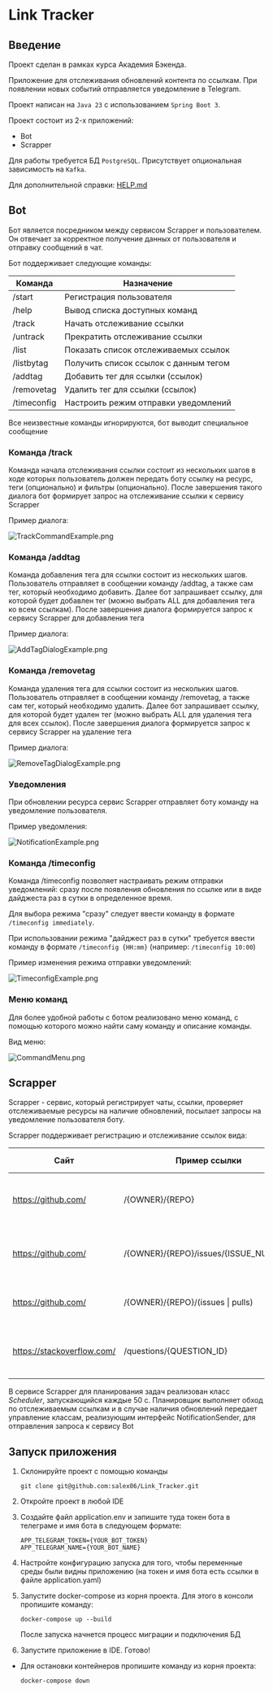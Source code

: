 # Link Tracker

## Введение

Проект сделан в рамках курса Академия Бэкенда.

Приложение для отслеживания обновлений контента по ссылкам.
При появлении новых событий отправляется уведомление в Telegram.

Проект написан на `Java 23` с использованием `Spring Boot 3`.

Проект состоит из 2-х приложений:

* Bot
* Scrapper

Для работы требуется БД `PostgreSQL`. Присутствует опциональная зависимость на `Kafka`.

Для дополнительной справки: [HELP.md](./HELP.md)

## Bot

Бот является посредником между сервисом Scrapper и пользователем. Он отвечает
за корректное получение данных от пользователя и отправку сообщений в чат.

Бот поддерживает следующие команды:

|   Команда   |              Назначение               |
|-------------|---------------------------------------|
| /start      | Регистрация пользователя              |
| /help       | Вывод списка доступных команд         |
| /track      | Начать отслеживание ссылки            |
| /untrack    | Прекратить отслеживание ссылки        |
| /list       | Показать список отслеживаемых ссылок  |
| /listbytag  | Получить список ссылок с данным тегом |
| /addtag     | Добавить тег для ссылки (ссылок)      |
| /removetag  | Удалить тег для ссылки (ссылок)       |
| /timeconfig | Настроить режим отправки уведомлений  |

Все неизвестные команды игнорируются, бот выводит специальное сообщение

### Команда /track

Команда начала отслеживания ссылки состоит из нескольких шагов в ходе которых пользователь
должен передать боту ссылку на ресурс, теги (опционально) и фильтры (опционально). После завершения
такого диалога бот формирует запрос на отслеживание ссылки к сервису Scrapper

Пример диалога:

![TrackCommandExample.png](TrackCommandExample.png)

### Команда /addtag

Команда добавления тега для ссылки состоит из нескольких шагов. Пользователь отправляет
в сообщении команду /addtag, а также сам тег, который необходимо добавить. Далее бот
запрашивает ссылку, для которой будет добавлен тег (можно выбрать ALL для добавления
тега ко всем ссылкам). После завершения диалога формируется запрос к сервису Scrapper
для добавления тега

Пример диалога:

![AddTagDialogExample.png](AddTagDialogExample.png)

### Команда /removetag

Команда удаления тега для ссылки состоит из нескольких шагов. Пользователь отправляет
в сообщении команду /removetag, а также сам тег, который необходимо удалить. Далее бот
запрашивает ссылку, для которой будет удален тег (можно выбрать ALL для удаления тега для
всех ссылок). После завершения диалога формируется запрос к сервису Scrapper на
удаление тега

Пример диалога:

![RemoveTagDialogExample.png](RemoveTagDialogExample.png)

### Уведомления

При обновлении ресурса сервис Scrapper отправляет боту команду
на уведомление пользователя.

Пример уведомления:

![NotificationExample.png](NotificationExample.png)

### Команда /timeconfig

Команда /timeconfig позволяет настраивать режим отправки уведомлений:
сразу после появления обновления по ссылке или в виде дайджеста раз в
сутки в определенное время.

Для выбора режима "сразу" следует ввести
команду в формате `/timeconfig immediately`.

При использовании режима
"дайджест раз в сутки" требуется ввести команду в формате
`/timeconfig {HH:mm}` (например: `/timeconfig 10:00`)

Пример изменения режима отправки уведомлений:

![TimeconfigExample.png](TimeconfigExample.png)

### Меню команд

Для более удобной работы с ботом реализовано меню команд, с помощью
которого можно найти саму команду и описание команды.

Вид меню:

![CommandMenu.png](CommandMenu.png)

## Scrapper

Scrapper - сервис, который регистрирует чаты, ссылки,
проверяет отслеживаемые ресурсы на наличие обновлений,
посылает запросы на уведомление пользователя боту.

Scrapper поддерживает регистрацию и отслеживание ссылок вида:

|            Сайт            |             Пример ссылки             |                             Описание                             |  Класс клиента-обработчика  |
|----------------------------|---------------------------------------|------------------------------------------------------------------|-----------------------------|
| https://github.com/        | /{OWNER}/{REPO}                       | Отслеживание изменений в репозитории (ИЗ 1 ДЗ, без изменений)    | GitHubPersonalStorageClient |
| https://github.com/        | /{OWNER}/{REPO}/issues/{ISSUE_NUMBER} | Отслеживание изменений в задаче (issue) (ИЗ 1 ДЗ, без изменений) | GitHubSingleIssueClient     |
| https://github.com/        | /{OWNER}/{REPO}/(issues \| pulls)     | Отслеживание обновлений в issue или pr (ДЛЯ ДЗ 2)                | GitHubIssueListClient       |
| https://stackoverflow.com/ | /questions/{QUESTION_ID}              | Отслеживание любых изменений для вопроса (ДЛЯ ДЗ 2)              | SoQuestionClient            |

В сервисе Scrapper для планирования задач реализован класс *Scheduler*, запускающийся каждые
50 с. Планировщик выполняет обход по отслеживаемым ссылкам и в случае наличия обновлений передает
управление классам, реализующим интерфейс NotificationSender, для отправления запроса к сервису Bot

## Запуск приложения

1. Склонируйте проект с помощью команды

   ```shell
   git clone git@github.com:salex06/Link_Tracker.git
   ```
2. Откройте проект в любой IDE
3. Создайте файл application.env и запишите туда токен бота в телеграме и
   имя бота в следующем формате:

   ```shell
   APP_TELEGRAM_TOKEN={YOUR_BOT_TOKEN}
   APP_TELEGRAM_NAME={YOUR_BOT_NAME}
   ```
4. Настройте конфигурацию запуска для того, чтобы переменные среды были видны
   приложению (на токен и имя бота есть ссылки в файле application.yaml)
5. Запустите docker-compose из корня проекта. Для этого в консоли пропишите команду:

   ```shell
   docker-compose up --build
   ```

   После запуска начнется процесс миграции и подключения БД

6. Запустите приложение в IDE. Готово!

* Для остановки контейнеров пропишите команду из корня проекта:

  ```shell
  docker-compose down
  ```

